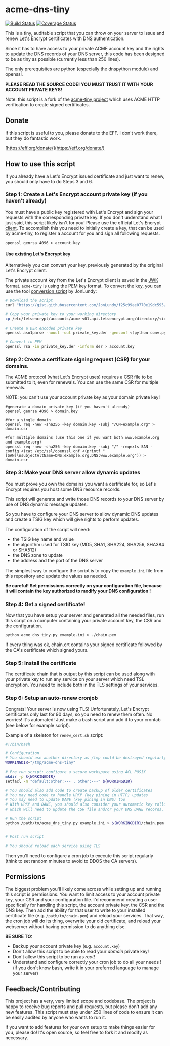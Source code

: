 # acme-dns-tiny

[![Build Status](#)](#)
[![Coverage Status](#)](#)

This is a tiny, auditable script that you can throw on your server to issue
and renew [Let's Encrypt](https://letsencrypt.org/) certificates with DNS
authentication.

Since it has to have access to your private ACME account key and the
rights to update the DNS records of your DNS server, this code has been designed
to be as tiny as possible (currently less than 250 lines).

The only prerequisites are python (especially the dnspython module) and openssl.

**PLEASE READ THE SOURCE CODE! YOU MUST TRUST IT WITH YOUR ACCOUNT PRIVATE KEYS!**

Note: this script is a fork of the [acme-tiny project](https://github.com/diafygi/acme-tiny)
which uses ACME HTTP verification to create signed certificates.

## Donate

If this script is useful to you, please donate to the EFF. I don't work there,
but they do fantastic work.

[https://eff.org/donate/](https://eff.org/donate/)

## How to use this script

If you already have a Let's Encrypt issued certificate and just want to renew,
you should only have to do Steps 3 and 6.

### Step 1: Create a Let's Encrypt account private key (if you haven't already)

You must have a public key registered with Let's Encrypt and sign your requests
with the corresponding private key. If you don't understand what I just said,
this script likely isn't for you! Please use the official Let's Encrypt
[client](https://github.com/letsencrypt/letsencrypt).
To accomplish this you need to initially create a key, that can be used by
acme-tiny, to register a account for you and sign all following requests.

```
openssl genrsa 4096 > account.key
```

#### Use existing Let's Encrypt key

Alternatively you can convert your key, previously generated by the original
Let's Encrypt client.

The private account key from the Let's Encrypt client is saved in the
[JWK](https://tools.ietf.org/html/rfc7517) format. `acme-tiny` is using the PEM
key format. To convert the key, you can use the tool
[conversion script](https://gist.github.com/JonLundy/f25c99ee0770e19dc595)
by JonLundy:

```sh
# Download the script
curl "https://gist.githubusercontent.com/JonLundy/f25c99ee0770e19dc595/raw/6035c1c8938fae85810de6aad1ecf6e2db663e26/conv.py" > conv.py

# Copy your private key to your working directory
cp /etc/letsencrypt/accounts/acme-v01.api.letsencrypt.org/directory/<id>/private_key.json private_key.json

# Create a DER encoded private key
openssl asn1parse -noout -out private_key.der -genconf <(python conv.py private_key.json)

# Convert to PEM
openssl rsa -in private_key.der -inform der > account.key
```

### Step 2: Create a certificate signing request (CSR) for your domains.

The ACME protocol (what Let's Encrypt uses) requires a CSR file to be submitted
to it, even for renewals. You can use the same CSR for multiple renewals.

NOTE: you can't use your account private key as your domain private key!

```
#generate a domain private key (if you haven't already)
openssl genrsa 4096 > domain.key
```

```
#for a single domain
openssl req -new -sha256 -key domain.key -subj "/CN=example.org" > domain.csr

#for multiple domains (use this one if you want both www.example.org and example.org)
openssl req -new -sha256 -key domain.key -subj "/" -reqexts SAN -config <(cat /etc/ssl/openssl.cnf <(printf "[SAN]\nsubjectAltName=DNS:example.org,DNS:www.example.org")) > domain.csr
```

### Step 3: Make your DNS server allow dynamic updates

You must prove you own the domains you want a certificate for, so Let's Encrypt
requires you host some DNS resource records.

This script will generate and write those DNS records to your DNS server by
use of DNS dynamic message updates.

So you have to configure your DNS server to allow dynamic DNS
updates and create a TSIG key which will give rights to perform updates.

The configuration of the script will need:
* the TSIG key name and value
* the algorithm used for TSIG key (MD5, SHA1, SHA224, SHA256, SHA384 or SHA512)
* the DNS zone to update
* the address and the port of the DNS server

The simplest way to configure the script is to copy the `example.ini` file
from this repository and update the values as needed.

**Be careful! Set permissions correctly on your configuration file, because
it will contain the key authorized to modify your DNS configuration !**

### Step 4: Get a signed certificate!

Now that you have setup your server and generated all the needed files, run this
script on a computer containing your private account key, the CSR and the configuration.

```
python acme_dns_tiny.py example.ini > ./chain.pem
```

If every thing was ok, chain.crt contains your signed certificate followed by the
CA's certificate which signed yours.

### Step 5: Install the certificate

The certificate chain that is output by this script can be used along
with your private key to run any service on your server which need TSL encryption.
You need to include both in the TLS settings of your services.

### Step 6: Setup an auto-renew cronjob

Congrats! Your server is now using TLS! Unfortunately, Let's Encrypt
certificates only last for 90 days, so you need to renew them often. No worries!
It's automated! Just make a bash script and add it to your crontab (see below
for example script).

Example of a skeleton for `renew_cert.sh` script:
```sh
#!/bin/bash

# Configuration
# You should use another directory as /tmp could be destroyed regularly
WORKINGDIR="/tmp/acme-dns-tiny"

# Pre run script: configure a secure workspace using ACL POSIX
mkdir -p ${WORKINGDIR}
setfacl -m "default:other:--- , other:---" ${WORKINGDIR}

# You should also add code to create backup of older certificates
# You may need code to handle HPKP (key pining in HTTP) updates
# You may need to update DANE (key pining in DNS) too
# With HPKP and DANE, you should also consider your automatic key rollover
# which will need to update the CSR file and/or your DNS DANE records.

# Run the script
python /path/to/acme_dns_tiny.py example.ini > ${WORKINGDIR}/chain.pem || exit


# Post run script

# You should reload each service using TLS
```

Then you'll need to configure a cron job to execute this script regularly (think
to set random minutes to avoid to DDOS the CA servers).

## Permissions

The biggest problem you'll likely come across while setting up and running this
script is permissions. You want to limit access to your account private key, your
CSR and your configuration file. I'd recommend creating a user
specifically for handling this script, the account private key, the CSR and
the DNS key. Then add the ability for that user to write to your installed
certificate file (e.g. `/path/to/chain.pem`) and reload your services. That
way, the cron job will do its thing, overwrite your old certificate, and
reload your webserver without having permission to do anything else.

**BE SURE TO:**
* Backup your account private key (e.g. `account.key`)
* Don't allow this script to be able to read your *domain* private key!
* Don't allow this script to be run as *root*!
* Understand and configure correctly your cron job to do all your needs !
(if you don't know bash, write it in your preferred language to manage your
server)

## Feedback/Contributing

This project has a very, very limited scope and codebase. The project is happy
to receive bug reports and pull requests, but please don't add any new features.
This script must stay under 250 lines of code to ensure it can be easily audited
by anyone who wants to run it.

If you want to add features for your own setup to make things easier for you,
please do! It's open source, so feel free to fork it and modify as necessary.
